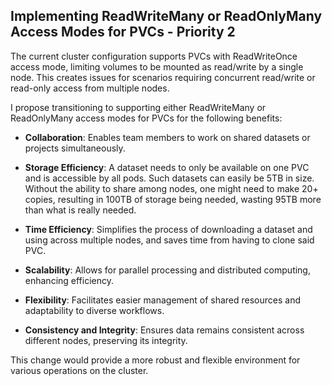## Implementing ReadWriteMany or ReadOnlyMany Access Modes for PVCs - Priority 2

The current cluster configuration supports PVCs with ReadWriteOnce access mode, limiting volumes to be mounted as read/write by a single node. This creates issues for scenarios requiring concurrent read/write or read-only access from multiple nodes.

I propose transitioning to supporting either ReadWriteMany or ReadOnlyMany access modes for PVCs for the following benefits:

- **Collaboration**: Enables team members to work on shared datasets or projects simultaneously.

- **Storage Efficiency**: A dataset needs to only be available on one PVC and is accessible by all pods. Such datasets can easily be 5TB in size. Without the ability to share among nodes, one might need to make 20+ copies, resulting in 100TB of storage being needed, wasting 95TB more than what is really needed.

- **Time Efficiency**: Simplifies the process of downloading a dataset and using across multiple nodes, and saves time from having to clone said PVC.

- **Scalability**: Allows for parallel processing and distributed computing, enhancing efficiency.

- **Flexibility**: Facilitates easier management of shared resources and adaptability to diverse workflows.

- **Consistency and Integrity**: Ensures data remains consistent across different nodes, preserving its integrity.

This change would provide a more robust and flexible environment for various operations on the cluster.